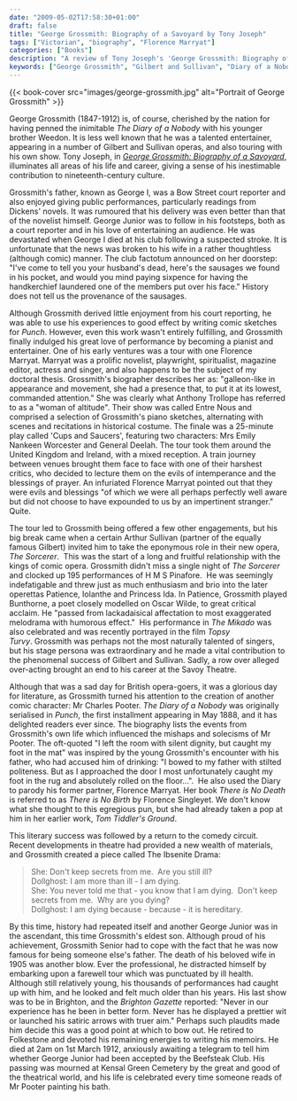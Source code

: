 ```yaml
---
date: "2009-05-02T17:58:30+01:00"
draft: false
title: "George Grossmith: Biography of a Savoyard by Tony Joseph"
tags: ["Victorian", "biography", "Florence Marryat"]
categories: ["Books"]
description: "A review of Tony Joseph's 'George Grossmith: Biography of a Savoyard,' exploring the life of the Gilbert and Sullivan star who co-created 'The Diary of a Nobody.' Discover how this talented entertainer shaped Victorian culture through opera and literature."
keywords: ["George Grossmith", "Gilbert and Sullivan", "Diary of a Nobody", "biography review", "Savoyard", "The Mikado", "comic opera", "Victorian theatre"]
---
```


{{< book-cover src="images/george-grossmith.jpg" alt="Portrait of George Grossmith" >}}

George Grossmith (1847-1912) is, of course, cherished by the nation for having penned the inimitable _The Diary of a Nobody_ with his younger brother Weedon. It is less well known that he was a talented entertainer, appearing in a number of Gilbert and Sullivan operas, and also touring with his own show. Tony Joseph, in [_George Grossmith: Biography of a Savoyard_](https://www.worldofbooks.com/en-gb/products/george-grossmith-book-tony-joseph-9780950799209), illuminates all areas of his life and career, giving a sense of his inestimable contribution to nineteenth-century culture.

Grossmith's father, known as George I, was a Bow Street court reporter and also enjoyed giving public performances, particularly readings from Dickens' novels. It was rumoured that his delivery was even better than that of the novelist himself. George Junior was to follow in his footsteps, both as a court reporter and in his love of entertaining an audience. He was devastated when George I died at his club following a suspected stroke. It is unfortunate that the news was broken to his wife in a rather thoughtless (although comic) manner. The club factotum announced on her doorstep: "I've come to tell you your husband's dead, here's the sausages we found in his pocket, and would you mind paying sixpence for having the handkerchief laundered one of the members put over his face." History does not tell us the provenance of the sausages.

Although Grossmith derived little enjoyment from his court reporting, he was able to use his experiences to good effect by writing comic sketches for _Punch_. However, even this work wasn't entirely fulfilling, and Grossmith finally indulged his great love of performance by becoming a pianist and entertainer. One of his early ventures was a tour with one Florence Marryat. Marryat was a prolific novelist, playwright, spiritualist, magazine editor, actress and singer, and also happens to be the subject of my doctoral thesis. Grossmith's biographer describes her as: "galleon-like in appearance and movement, she had a presence that, to put it at its lowest, commanded attention." She was clearly what Anthony Trollope has referred to as a "woman of altitude". Their show was called Entre Nous and comprised a selection of Grossmith's piano sketches, alternating with scenes and recitations in historical costume. The finale was a 25-minute play called 'Cups and Saucers', featuring two characters: Mrs Emily Nankeen Worcester and General Deelah. The tour took them around the United Kingdom and Ireland, with a mixed reception. A train journey between venues brought them face to face with one of their harshest critics, who decided to lecture them on the evils of intemperance and the blessings of prayer. An infuriated Florence Marryat pointed out that they were evils and blessings "of which we were all perhaps perfectly well aware but did not choose to have expounded to us by an impertinent stranger."  Quite.

The tour led to Grossmith being offered a few other engagements, but his big break came when a certain Arthur Sullivan (partner of the equally famous Gilbert) invited him to take the eponymous role in their new opera, _The Sorcerer_.  This was the start of a long and fruitful relationship with the kings of comic opera. Grossmith didn't miss a single night of _The Sorcerer_ and clocked up 195 performances of H M S Pinafore.  He was seemingly indefatigable and threw just as much enthusiasm and brio into the later operettas Patience, Iolanthe and Princess Ida. In Patience, Grossmith played Bunthorne, a poet closely modelled on Oscar Wilde, to great critical acclaim. He "passed from lackadaisical affectation to most exaggerated melodrama with humorous effect."  His performance in _The Mikado_ was also celebrated and was recently portrayed in the film _Topsy Turvy_. Grossmith was perhaps not the most naturally talented of singers, but his stage persona was extraordinary and he made a vital contribution to the phenomenal success of Gilbert and Sullivan. Sadly, a row over alleged over-acting brought an end to his career at the Savoy Theatre.

Although that was a sad day for British opera-goers, it was a glorious day for literature, as Grossmith turned his attention to the creation of another comic character: Mr Charles Pooter. _The Diary of a Nobody_ was originally serialised in _Punch_, the first installment appearing in May 1888, and it has delighted readers ever since. The biography lists the events from Grossmith's own life which influenced the mishaps and solecisms of Mr Pooter. The oft-quoted "I left the room with silent dignity, but caught my foot in the mat" was inspired by the young Grossmith's encounter with his father, who had accused him of drinking: "I bowed to my father with stilted politeness. But as I approached the door I most unfortunately caught my foot in the rug and absolutely rolled on the floor...".  He also used the Diary to parody his former partner, Florence Marryat. Her book _There is No Death_ is referred to as _There is No Birth_ by Florence Singleyet. We don't know what she thought to this egregious pun, but she had already taken a pop at him in her earlier work, _Tom Tiddler's Ground_.

This literary success was followed by a return to the comedy circuit.  Recent developments in theatre had provided a new wealth of materials, and Grossmith created a piece called The Ibsenite Drama:

>She: Don't keep secrets from me.  Are you still ill?  
>Dollghost: I am more than ill - I am dying.  
>She: You never told me that - you know that I am dying.  Don't keep secrets from me.  Why are you dying?  
>Dollghost: I am dying because - because - it is hereditary.

By this time, history had repeated itself and another George Junior was in the ascendant, this time Grossmith's eldest son. Although proud of his achievement, Grossmith Senior had to cope with the fact that he was now famous for being someone else's father. The death of his beloved wife in 1905 was another blow. Ever the professional, he distracted himself by embarking upon a farewell tour which was punctuated by ill health.  Although still relatively young, his thousands of performances had caught up with him, and he looked and felt much older than his years. His last show was to be in Brighton, and the _Brighton Gazette_ reported: "Never in our experience has he been in better form. Never has he displayed a prettier wit or launched his satiric arrows with truer aim." Perhaps such plaudits made him decide this was a good point at which to bow out. He retired to Folkestone and devoted his remaining energies to writing his memoirs. He died at 2am on 1st March 1912, anxiously awaiting a telegram to tell him whether George Junior had been accepted by the Beefsteak Club. His passing was mourned at Kensal Green Cemetery by the great and good of the theatrical world, and his life is celebrated every time someone reads of Mr Pooter painting his bath.
